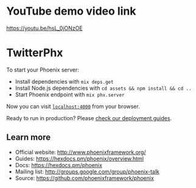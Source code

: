 # YouTube demo video link
  https://youtu.be/hsL_0jONzOE
  
# TwitterPhx

To start your Phoenix server:

  * Install dependencies with `mix deps.get`
  * Install Node.js dependencies with `cd assets && npm install && cd ..`
  * Start Phoenix endpoint with `mix phx.server`

Now you can visit [`localhost:4000`](http://localhost:4000) from your browser.

Ready to run in production? Please [check our deployment guides](https://hexdocs.pm/phoenix/deployment.html).

## Learn more

  * Official website: http://www.phoenixframework.org/
  * Guides: https://hexdocs.pm/phoenix/overview.html
  * Docs: https://hexdocs.pm/phoenix
  * Mailing list: http://groups.google.com/group/phoenix-talk
  * Source: https://github.com/phoenixframework/phoenix
